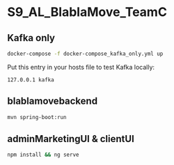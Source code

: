 # S9_AL_BlablaMove_TeamC

## Kafka only

```bash
docker-compose -f docker-compose_kafka_only.yml up
```

Put this entry in your hosts file to test Kafka locally:

```text
127.0.0.1 kafka
```

## blablamovebackend

```bash
mvn spring-boot:run
```

## adminMarketingUI & clientUI

```bash
npm install && ng serve
```